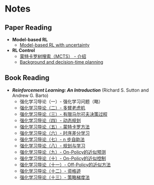 # Notes

## Paper Reading

  - **Model-based RL**
    - [Model-based RL with uncertainty](/notes/paper-reading/MBRL_with_uncertainty/)
  - **RL Control**
    - [蒙特卡罗树搜索（MCTS） - 介绍](/notes/paper-reading/MCTS_introduction/)
    - [Background and decision-time planning](/notes/paper-reading/background_and_decision-time_planning/)

## Book Reading

  - ***Reinforcement Learning: An Introduction*** (Richard S. Sutton and Andrew G. Barto)
    - 强化学习导论（一）- 强化学习问题（略）
    - [强化学习导论（二）- 多臂老虎机](/notes/book-reading/RLAI/RLAI_2/)
    - [强化学习导论（三）- 有限马尔可夫决策过程](/notes/book-reading/RLAI/RLAI_3/)
    - [强化学习导论（四）- 动态规划](/notes/book-reading/RLAI/RLAI_4/)
    - [强化学习导论（五）- 蒙特卡罗方法](/notes/book-reading/RLAI/RLAI_5/)
    - [强化学习导论（六）- 时序差分学习](/notes/book-reading/RLAI/RLAI_6/)
    - [强化学习导论（七）- n 步自助法](/notes/book-reading/RLAI/RLAI_7/)
    - [强化学习导论（八）- 规划与学习](/notes/book-reading/RLAI/RLAI_8/)
    - [强化学习导论（九）- On-Policy的近似预测](/notes/book-reading/RLAI/RLAI_9/)
    - [强化学习导论（十）- On-Policy的近似控制](/notes/book-reading/RLAI/RLAI_10/)
    - [强化学习导论（十一）- Off-Policy的近似方法](/notes/book-reading/RLAI/RLAI_11/)
    - [强化学习导论（十二）- 资格迹](/notes/book-reading/RLAI/RLAI_12/)
    - [强化学习导论（十三）- 策略梯度法](/notes/book-reading/RLAI/RLAI_13/)
